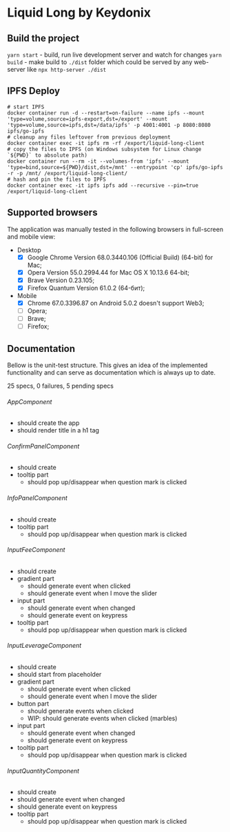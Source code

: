 # Liquid Long by Keydonix

## Build the project

`yarn start` - build, run live development server and watch for changes
`yarn build` - make build to `./dist` folder which could be served by any web-server like `npx http-server ./dist`

## IPFS Deploy
```
# start IPFS
docker container run -d --restart=on-failure --name ipfs --mount 'type=volume,source=ipfs-export,dst=/export' --mount 'type=volume,source=ipfs,dst=/data/ipfs' -p 4001:4001 -p 8080:8080 ipfs/go-ipfs
# cleanup any files leftover from previous deployment
docker container exec -it ipfs rm -rf /export/liquid-long-client
# copy the files to IPFS (on Windows subsystem for Linux change `${PWD}` to absolute path)
docker container run --rm -it --volumes-from 'ipfs' --mount 'type=bind,source=${PWD}/dist,dst=/mnt' --entrypoint 'cp' ipfs/go-ipfs -r -p /mnt/ /export/liquid-long-client/
# hash and pin the files to IPFS
docker container exec -it ipfs ipfs add --recursive --pin=true /export/liquid-long-client
```

## Supported browsers

The application was manually tested in the following browsers in full-screen and mobile view:
- Desktop
  - [x] Google Chrome Version 68.0.3440.106 (Official Build) (64-bit) for Mac;
  - [x] Opera Version 55.0.2994.44 for Mac OS X 10.13.6 64-bit;
  - [x] Brave Version 0.23.105;
  - [x] Firefox Quantum Version 61.0.2 (64-бит);
- Mobile
  - [x] Chrome 67.0.3396.87 on Android 5.0.2 doesn't support Web3;
  - [ ] Opera;
  - [ ] Brave;
  - [ ] Firefox;

## Documentation

Bellow is the unit-test structure.
This gives an idea of the implemented functionality
and can serve as documentation which is always up to date.

25 specs, 0 failures, 5 pending specs

###### AppComponent
- should create the app
- should render title in a h1 tag
###### ConfirmPanelComponent
- should create
- tooltip part
  - should pop up/disappear when question mark is clicked
###### InfoPanelComponent
- should create
- tooltip part
  - should pop up/disappear when question mark is clicked
###### InputFeeComponent
- should create
- gradient part
  - should generate event when clicked
  - should generate event when I move the slider
- input part
  - should generate event when changed
  - should generate event on keypress
- tooltip part
  - should pop up/disappear when question mark is clicked
###### InputLeverageComponent
- should create
- should start from placeholder
- gradient part
  - should generate event when clicked
  - should generate event when I move the slider
- button part
  - should generate events when clicked
  - WIP: should generate events when clicked (marbles)
- input part
  - should generate event when changed
  - should generate event on keypress
- tooltip part
  - should pop up/disappear when question mark is clicked
###### InputQuantityComponent
- should create
- should generate event when changed
- should generate event on keypress
- tooltip part
  - should pop up/disappear when question mark is clicked
